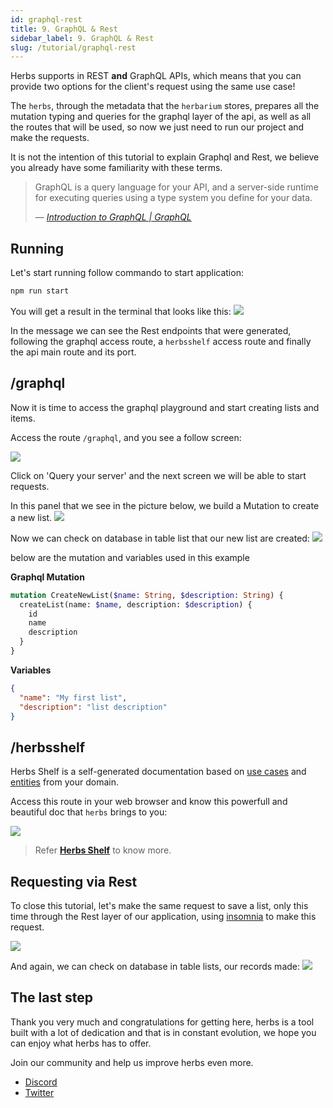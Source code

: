 ```yaml
---
id: graphql-rest
title: 9. GraphQL & Rest
sidebar_label: 9. GraphQL & Rest
slug: /tutorial/graphql-rest
---
```



Herbs supports in REST **and** GraphQL APIs, which means that you can provide two options for the client's request using the same use case!

The `herbs`, through the metadata that the `herbarium` stores, prepares all the mutation typing and queries for the graphql layer of the api, as well as all the routes that will be used, so now we just need to run our project and make the requests.

It is not the intention of this tutorial to explain Graphql and Rest, we believe you already have some familiarity with these terms.

> GraphQL is a query language for your API, and a server-side runtime for executing queries using a type system you define for your data.
>
> — [*Introduction to GraphQL | GraphQL*](https://graphql.org/learn)

## Running

Let's start running follow commando to start application:

```bash
npm run start
```

You will get a result in the terminal that looks like this:
![](../../static/img/running-project.png)

In the message we can see the Rest endpoints that were generated, following the graphql access route, a `herbsshelf` access route and finally the api main route and its port.

## /graphql 

Now it is time to access the graphql playground and start creating lists and items.

Access the route `/graphql`, and you see a follow screen:

![](../../static/img/graphql-studio01.png)

Click on 'Query your server' and the next screen we will be able to start
requests.

In this panel that we see in the picture below,
we build a Mutation to create a new list.
![](../../static/img/graphql-studio-mutation-list.gif)

Now we can check on database in table list that our new list are created:
![](../../static/img/list-record-save.png)


below are the mutation and variables used in this example

**Graphql Mutation**
```graphql
mutation CreateNewList($name: String, $description: String) {
  createList(name: $name, description: $description) {
    id
    name
    description
  }
}
```
**Variables**
```json
{
  "name": "My first list",
  "description": "list description"
}
```


## /herbsshelf

Herbs Shelf is a self-generated documentation based on [use cases](/docs/usecase/getting-started) and [entities](/docs/entity/getting-started) from your domain. 

Access this route in your web browser and know this powerfull and beautiful
doc that `herbs` brings to you:

![](../../static/assets/herbsshelf-tutorial.gif)

> Refer [**Herbs Shelf**](/docs/glues/herbsshelf) to know more.

## Requesting via Rest

To close this tutorial, let's make the same request to save a list, only this time through the Rest layer of our application, using [insomnia](https://insomnia.rest/) to make this request.


![](../../static/img/request-via-rest.png)

And again, we can check on database in table lists, our records made:
![](../../static/img/list-record-save2.png)

## The last step

Thank you very much and congratulations for getting here, herbs is a tool built with a lot of dedication and that is in constant evolution, we hope you can enjoy what herbs has to offer.

Join our community and help us improve herbs even more.

- [Discord](https://discord.gg/e3cQ66KDv5)
- [Twitter](https://twitter.com/herbsjs)